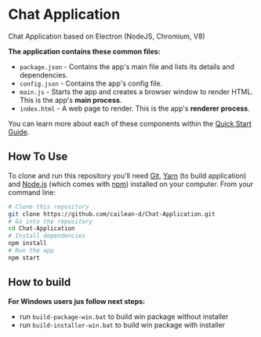 # Chat Application

Chat Application based on Electron (NodeJS, Chromium, V8)

**The application contains these common files:**

- `package.json` - Contains the app's main file and lists its details and dependencies.
- `config.json` - Contains the app's config file.
- `main.js` - Starts the app and creates a browser window to render HTML. This is the app's **main process**.
- `index.html` - A web page to render. This is the app's **renderer process**.

You can learn more about each of these components within the [Quick Start Guide](http://electron.atom.io/docs/tutorial/quick-start).

## How To Use

To clone and run this repository you'll need [Git](https://git-scm.com), [Yarn](https://yarnpkg.com/lang/en/) (to build application) and [Node.js](https://nodejs.org/en/download/) (which comes with [npm](http://npmjs.com)) installed on your computer. From your command line:

```bash
# Clone this repository
git clone https://github.com/cailean-d/Chat-Application.git
# Go into the repository
cd Chat-Application
# Install dependencies
npm install
# Run the app
npm start
```

## How to build

**For Windows users jus follow next steps:**

- run `build-package-win.bat` to build win package without installer
- run `build-installer-win.bat` to build win package with installer
